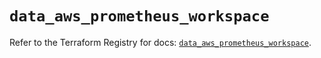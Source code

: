 # `data_aws_prometheus_workspace`

Refer to the Terraform Registry for docs: [`data_aws_prometheus_workspace`](https://registry.terraform.io/providers/hashicorp/aws/6.10.0/docs/data-sources/prometheus_workspace).
